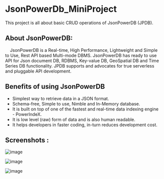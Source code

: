 # JsonPowerDb_MiniProject
This project is all about basic CRUD operations  of JsonPowerDB (JPDB).

<b><h2>About JsonPowerDB:</h2></b> 
  	<p>&nbsp;&nbsp;&nbsp;&nbsp;JsonPowerDB is a Real-time, High Performance, Lightweight and Simple to Use, Rest API based Multi-mode DBMS. JsonPowerDB has ready to use API for Json document DB, RDBMS, Key-value DB, GeoSpatial DB and Time Series DB functionality. JPDB supports and advocates for true serverless and pluggable API development.</p>
<b><h2>Benefits of using JsonPowerDB</b></h2>
<ul>
  <li>
Simplest way to retrieve data in a JSON format.</li>
<li>Schema-free, Simple to use, Nimble and In-Memory database.</li>
<li>It is built on top of one of the fastest and real-time data indexing engine - PowerIndeX.</li>
<li>It is low level (raw) form of data and is also human readable.</li>
  <li>It helps developers in faster coding, in-turn reduces development cost.</li>
</ul>

<b><h2>Screenshots :</h2></b>
![image](https://user-images.githubusercontent.com/16133846/119783633-05460900-beeb-11eb-8b33-8c0cc1091812.png)

![image](https://user-images.githubusercontent.com/16133846/119783721-1e4eba00-beeb-11eb-8b7d-c2458d12fe2c.png)

![image](https://user-images.githubusercontent.com/16133846/119783355-c0ba6d80-beea-11eb-928b-9d0297fc797d.png)


